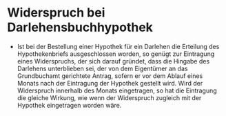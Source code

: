 # Widerspruch bei Darlehensbuchhypothek

- Ist bei der Bestellung einer Hypothek für ein Darlehen die Erteilung des Hypothekenbriefs ausgeschlossen worden, so genügt zur Eintragung eines Widerspruchs, der sich darauf gründet, dass die Hingabe des Darlehens unterblieben sei, der von dem Eigentümer an das Grundbuchamt gerichtete Antrag, sofern er vor dem Ablauf eines Monats nach der Eintragung der Hypothek gestellt wird. Wird der Widerspruch innerhalb des Monats eingetragen, so hat die Eintragung die gleiche Wirkung, wie wenn der Widerspruch zugleich mit der Hypothek eingetragen worden wäre.

